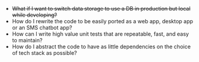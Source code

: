 * ~~What if I want to switch data storage to use a DB in production but local while developing?~~
* How do I rewrite the code to be easily ported as a web app, desktop app or an SMS chatbot app?
* How can I write high value unit tests that are repeatable, fast, and easy to maintain?
* How do I abstract the code to have as little dependencies on the choice of tech stack as possible?